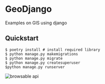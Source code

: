 # GeoDjango
Examples on GIS using django

## Quickstart
```
$ poetry install # install required library
$ python manage.py makemigrations
$ python manage.py migrate
$ python manage.py createsuperuser
$python manage.py runserver
```

![browsable api](https://dev-to-uploads.s3.amazonaws.com/uploads/articles/djesl8cxiifiaukm0iiw.png)
